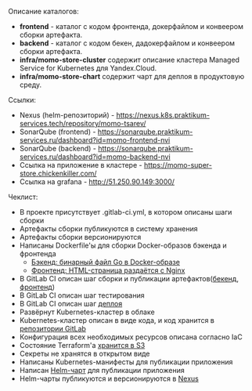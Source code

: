 Описание каталогов:
- **frontend** - каталог с кодом фронтенда, докерфайлом и конвеером сборки артефакта.
- **backend** - каталог с кодом бекен, дадокерфайлом и конвеером сборки артефакта.
- **infra/momo-store-cluster** содержит описание кластера Managed Service for Kubernetes для Yandex.Cloud.
- **infra/momo-store-chart** содержит чарт для деплоя в продуктовую среду.

Ссылки:
- Nexus (helm-репозиторий) - https://nexus.k8s.praktikum-services.tech/repository/momo-tsarev/ 
- SonarQube (frontend) - https://sonarqube.praktikum-services.ru/dashboard?id=momo-frontend-nvi 
- SonarQube (backend) - https://sonarqube.praktikum-services.ru/dashboard?id=momo-backend-nvi
- Ссылка на приложение в кластере - https://momo-super-store.chickenkiller.com/
- Ссылка на grafana - http://51.250.90.149:3000/ 

Чеклист:
- В проекте присутствует .gitlab-ci.yml, в котором описаны шаги сборки
- Артефакты сборки публикуются в систему хранения
- Артефакты сборки версионируются
- Написаны Dockerfile'ы для сборки Docker-образов бэкенда и фронтенда
  - [Бэкенд: бинарный файл Go в Docker-образе](https://gitlab.praktikum-services.ru/std-015-37/momo-store/-/blob/main/backend/Dockerfile)
  - [Фронтенд: HTML-страница раздаётся с Nginx](https://gitlab.praktikum-services.ru/std-015-37/momo-store/-/blob/main/frontend/Dockerfile)
- В GitLab CI описан шаг сборки и публикации артефактов([бекенд](https://gitlab.praktikum-services.ru/std-015-37/momo-store/-/blob/main/backend/.gitlab-ci.yml), [фронтенд](https://gitlab.praktikum-services.ru/std-015-37/momo-store/-/blob/main/frontend/.gitlab-ci.yml))
- В GitLab CI описан шаг тестирования
- В GitLab CI описан шаг [деплоя](https://gitlab.praktikum-services.ru/std-015-37/momo-store/-/blob/main/infra/momo-store-chart/.gitlab-ci.yml)
- Развёрнут Kubernetes-кластер в облаке
- Kubernetes-кластер описан в виде кода, и код хранится в [репозитории GitLab](https://gitlab.praktikum-services.ru/std-015-37/momo-store/-/tree/main/infra/momo-store-cluster)
- Конфигурация всех необходимых ресурсов описана согласно IaC
- Состояние Terraform'а [хранится в S3](https://gitlab.praktikum-services.ru/std-015-37/momo-store/-/blob/main/infra/momo-store-cluster/versions.tf)
- Секреты не хранятся в открытом виде
- Написаны Kubernetes-манифесты для публикации приложения
- Написан [Helm-чарт](https://gitlab.praktikum-services.ru/std-015-37/momo-store/-/tree/main/infra/momo-store-chart) для публикации приложения
- Helm-чарты публикуются и версионируются в [Nexus](https://nexus.k8s.praktikum-services.tech/repository/momo-tsarev/)
